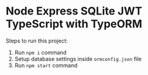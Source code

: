 # Node Express SQLite JWT TypeScript with TypeORM

Steps to run this project:

1. Run `npm i` command
2. Setup database settings inside `ormconfig.json` file
3. Run `npm start` command
